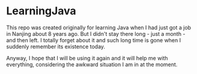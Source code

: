 # LearningJava

This repo was created originally for learning Java when I had just got a job in Nanjing about 8 years ago. But I didn't stay there long - just a month - and then left. I totally forget about it and such long time is gone when I suddenly remember its existence today.

Anyway, I hope that I will be using it again and it will help me with everything, considering the awkward situation I am in at the moment.